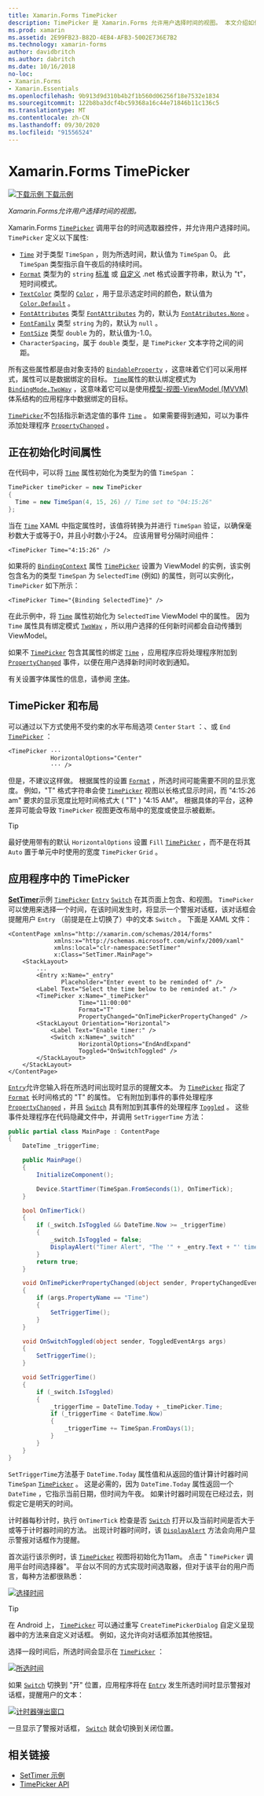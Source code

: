 ```yaml
---
title: Xamarin.Forms TimePicker
description: TimePicker 是 Xamarin.Forms 允许用户选择时间的视图。 本文介绍如何在应用程序中使用 TimePicker Xamarin.Forms 。
ms.prod: xamarin
ms.assetid: 2E99FB23-B82D-4EB4-AFB3-5002E736E7B2
ms.technology: xamarin-forms
author: davidbritch
ms.author: dabritch
ms.date: 10/16/2018
no-loc:
- Xamarin.Forms
- Xamarin.Essentials
ms.openlocfilehash: 9b913d9d310b4b2f1b560d06256f18e7532e1834
ms.sourcegitcommit: 122b8ba3dcf4bc59368a16c44e71846b11c136c5
ms.translationtype: MT
ms.contentlocale: zh-CN
ms.lasthandoff: 09/30/2020
ms.locfileid: "91556524"
---
```

# <a name="no-locxamarinforms-timepicker"></a>Xamarin.Forms TimePicker

[![下载示例](~/media/shared/download.png) 下载示例](https://docs.microsoft.com/samples/xamarin/xamarin-forms-samples/userinterface-timepicker)

_Xamarin.Forms允许用户选择时间的视图。_

Xamarin.Forms [`TimePicker`](xref:Xamarin.Forms.TimePicker) 调用平台的时间选取器控件，并允许用户选择时间。 `TimePicker` 定义以下属性:

- [`Time`](xref:Xamarin.Forms.TimePicker.Time) 对于类型 `TimeSpan` ，则为所选时间，默认值为 `TimeSpan` 0。 此 `TimeSpan` 类型指示自午夜后的持续时间。
- [`Format`](xref:Xamarin.Forms.TimePicker.Format) 类型为的 `string` [标准](/dotnet/standard/base-types/standard-date-and-time-format-strings/) 或 [自定义](/dotnet/standard/base-types/custom-date-and-time-format-strings/) .net 格式设置字符串，默认为 "t"，短时间模式。
- [`TextColor`](xref:Xamarin.Forms.TimePicker.TextColor) 类型的 [`Color`](xref:Xamarin.Forms.Color) ，用于显示选定时间的颜色，默认值为 [`Color.Default`](xref:Xamarin.Forms.Color.Default) 。
- [`FontAttributes`](xref:Xamarin.Forms.TimePicker.FontAttributes) 类型 [`FontAttributes`](xref:Xamarin.Forms.FontAttributes) 为的，默认为 [`FontAtributes.None`](xref:Xamarin.Forms.FontAttributes.None) 。
- [`FontFamily`](xref:Xamarin.Forms.TimePicker.FontFamily) 类型 `string` 为的，默认为 `null` 。
- [`FontSize`](xref:Xamarin.Forms.TimePicker.FontSize) 类型 `double` 为的，默认值为-1.0。
- `CharacterSpacing`，属于 `double` 类型，是 `TimePicker` 文本字符之间的间距。

所有这些属性都是由对象支持的 [`BindableProperty`](xref:Xamarin.Forms.BindableProperty) ，这意味着它们可以采用样式，属性可以是数据绑定的目标。 [`Time`](xref:Xamarin.Forms.TimePicker.Time)属性的默认绑定模式为 [`BindingMode.TwoWay`](xref:Xamarin.Forms.BindingMode.TwoWay) ，这意味着它可以是使用[模型-视图-ViewModel (MVVM) ](~/xamarin-forms/enterprise-application-patterns/mvvm.md)体系结构的应用程序中数据绑定的目标。

[`TimePicker`](xref:Xamarin.Forms.TimePicker)不包括指示新选定值的事件 [`Time`](xref:Xamarin.Forms.TimePicker.Time) 。 如果需要得到通知，可以为事件添加处理程序 [`PropertyChanged`](xref:Xamarin.Forms.BindableObject.PropertyChanged) 。

## <a name="initializing-the-time-property"></a>正在初始化时间属性

在代码中，可以将 [`Time`](xref:Xamarin.Forms.TimePicker.Time) 属性初始化为类型为的值 `TimeSpan` ：

```csharp
TimePicker timePicker = new TimePicker
{
  Time = new TimeSpan(4, 15, 26) // Time set to "04:15:26"
};
```

当在 [`Time`](xref:Xamarin.Forms.TimePicker.Time) XAML 中指定属性时，该值将转换为并进行 `TimeSpan` 验证，以确保毫秒数大于或等于0，并且小时数小于24。 应该用冒号分隔时间组件：

```xaml
<TimePicker Time="4:15:26" />
```

如果将的 [`BindingContext`](xref:Xamarin.Forms.BindableObject.BindingContext) 属性 [`TimePicker`](xref:Xamarin.Forms.TimePicker) 设置为 ViewModel 的实例，该实例包含名为的类型 `TimeSpan` 为 `SelectedTime` (例如) 的属性，则可以实例化， `TimePicker` 如下所示：

```xaml
<TimePicker Time="{Binding SelectedTime}" />
```

在此示例中，将 [`Time`](xref:Xamarin.Forms.TimePicker.Time) 属性初始化为 `SelectedTime` ViewModel 中的属性。 因为 `Time` 属性具有绑定模式 [`TwoWay`](xref:Xamarin.Forms.BindingMode.TwoWay) ，所以用户选择的任何新时间都会自动传播到 ViewModel。

如果不 [`TimePicker`](xref:Xamarin.Forms.TimePicker) 包含其属性的绑定 [`Time`](xref:Xamarin.Forms.TimePicker.Time) ，应用程序应将处理程序附加到 [`PropertyChanged`](xref:Xamarin.Forms.BindableObject.PropertyChanged) 事件，以便在用户选择新时间时收到通知。

有关设置字体属性的信息，请参阅 [字体](~/xamarin-forms/user-interface/text/fonts.md)。

## <a name="timepicker-and-layout"></a>TimePicker 和布局

可以通过以下方式使用不受约束的水平布局选项 `Center` `Start` ：、或 `End` [`TimePicker`](xref:Xamarin.Forms.TimePicker) ：

```xaml
<TimePicker ···
            HorizontalOptions="Center"
            ··· />
```

但是，不建议这样做。 根据属性的设置 [`Format`](xref:Xamarin.Forms.TimePicker.Format) ，所选时间可能需要不同的显示宽度。 例如，"T" 格式字符串会使 [`TimePicker`](xref:Xamarin.Forms.TimePicker) 视图以长格式显示时间，而 "4:15:26 am" 要求的显示宽度比短时间格式大 ( "T" ) "4:15 AM"。 根据具体的平台，这种差异可能会导致 `TimePicker` 视图更改布局中的宽度或使显示被截断。

> [!TIP]
> 最好使用带有的默认 `HorizontalOptions` 设置 `Fill` [`TimePicker`](xref:Xamarin.Forms.TimePicker) ，而不是在将其 `Auto` 置于单元中时使用的宽度 `TimePicker` `Grid` 。

## <a name="timepicker-in-an-application"></a>应用程序中的 TimePicker

[**SetTimer**](/samples/xamarin/xamarin-forms-samples/userinterface-timepicker)示例 [`TimePicker`](xref:Xamarin.Forms.TimePicker) [`Entry`](xref:Xamarin.Forms.Entry) [`Switch`](xref:Xamarin.Forms.Switch) 在其页面上包含、和视图。 `TimePicker`可以使用来选择一个时间，在该时间发生时，将显示一个警报对话框，该对话框会提醒用户 `Entry` （前提是在上切换了）中的文本 `Switch` 。 下面是 XAML 文件：

```xaml
<ContentPage xmlns="http://xamarin.com/schemas/2014/forms"
             xmlns:x="http://schemas.microsoft.com/winfx/2009/xaml"
             xmlns:local="clr-namespace:SetTimer"
             x:Class="SetTimer.MainPage">
    <StackLayout>
        ...
        <Entry x:Name="_entry"
               Placeholder="Enter event to be reminded of" />
        <Label Text="Select the time below to be reminded at." />
        <TimePicker x:Name="_timePicker"
                    Time="11:00:00"
                    Format="T"
                    PropertyChanged="OnTimePickerPropertyChanged" />
        <StackLayout Orientation="Horizontal">
            <Label Text="Enable timer:" />
            <Switch x:Name="_switch"
                    HorizontalOptions="EndAndExpand"
                    Toggled="OnSwitchToggled" />
        </StackLayout>
    </StackLayout>
</ContentPage>
```

[`Entry`](xref:Xamarin.Forms.Entry)允许您输入将在所选时间出现时显示的提醒文本。 为 [`TimePicker`](xref:Xamarin.Forms.TimePicker) 指定了 [`Format`](xref:Xamarin.Forms.TimePicker.Format) 长时间格式的 "T" 的属性。 它有附加到事件的事件处理程序 [`PropertyChanged`](xref:Xamarin.Forms.BindableObject.PropertyChanged) ，并且 [`Switch`](xref:Xamarin.Forms.Switch) 具有附加到其事件的处理程序 [`Toggled`](xref:Xamarin.Forms.Switch.Toggled) 。 这些事件处理程序在代码隐藏文件中，并调用 `SetTriggerTime` 方法：

```csharp
public partial class MainPage : ContentPage
{
    DateTime _triggerTime;

    public MainPage()
    {
        InitializeComponent();

        Device.StartTimer(TimeSpan.FromSeconds(1), OnTimerTick);
    }

    bool OnTimerTick()
    {
        if (_switch.IsToggled && DateTime.Now >= _triggerTime)
        {
            _switch.IsToggled = false;
            DisplayAlert("Timer Alert", "The '" + _entry.Text + "' timer has elapsed", "OK");
        }
        return true;
    }

    void OnTimePickerPropertyChanged(object sender, PropertyChangedEventArgs args)
    {
        if (args.PropertyName == "Time")
        {
            SetTriggerTime();
        }
    }

    void OnSwitchToggled(object sender, ToggledEventArgs args)
    {
        SetTriggerTime();
    }

    void SetTriggerTime()
    {
        if (_switch.IsToggled)
        {
            _triggerTime = DateTime.Today + _timePicker.Time;
            if (_triggerTime < DateTime.Now)
            {
                _triggerTime += TimeSpan.FromDays(1);
            }
        }
    }
}
```

`SetTriggerTime`方法基于 `DateTime.Today` 属性值和从返回的值计算计时器时间 `TimeSpan` [`TimePicker`](xref:Xamarin.Forms.TimePicker) 。 这是必需的，因为 `DateTime.Today` 属性返回一个 `DateTime` ，它指示当前日期，但时间为午夜。 如果计时器时间现在已经过去，则假定它是明天的时间。

计时器每秒计时，执行 `OnTimerTick` 检查是否 [`Switch`](xref:Xamarin.Forms.Switch) 打开以及当前时间是否大于或等于计时器时间的方法。 出现计时器时间时，该 [`DisplayAlert`](xref:Xamarin.Forms.Page.DisplayAlert*) 方法会向用户显示警报对话框作为提醒。

首次运行该示例时，该 [`TimePicker`](xref:Xamarin.Forms.TimePicker) 视图将初始化为11am。 点击 " `TimePicker` 调用平台时间选择器"。 平台以不同的方式实现时间选取器，但对于该平台的用户而言，每种方法都很熟悉：

[![选择时间](timepicker-images/timepicker-open.png "选择时间")](timepicker-images/timepicker-open-large.png#lightbox "选择时间")

> [!TIP]
> 在 Android 上， [`TimePicker`](xref:Xamarin.Forms.TimePicker) 可以通过重写 `CreateTimePickerDialog` 自定义呈现器中的方法来自定义对话框。 例如，这允许向对话框添加其他按钮。

选择一段时间后，所选时间会显示在 [`TimePicker`](xref:Xamarin.Forms.TimePicker) ：

[![所选时间](timepicker-images/timepicker-selected.png "所选时间")](timepicker-images/timepicker-selected-large.png#lightbox "所选时间")

如果 [`Switch`](xref:Xamarin.Forms.Switch) 切换到 "开" 位置，应用程序将在 [`Entry`](xref:Xamarin.Forms.Entry) 发生所选时间时显示警报对话框，提醒用户的文本：

[![计时器弹出窗口](timepicker-images/timer-test.png "计时器弹出窗口")](timepicker-images/timer-test-large.png#lightbox "计时器弹出窗口")

一旦显示了警报对话框， [`Switch`](xref:Xamarin.Forms.Switch) 就会切换到关闭位置。

## <a name="related-links"></a>相关链接

- [SetTimer 示例](/samples/xamarin/xamarin-forms-samples/userinterface-timepicker)
- [TimePicker API](xref:Xamarin.Forms.TimePicker)